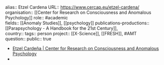 alias:: Etzel Cardena
URL:: https://www.cercap.eu/etzel-cardena/
organisation:: [[Center for Research on Consciousness and Anomalous Psychology]] 
role:: #academic  
fields:: [[Anomaly Studies]], [[psychology]] 
publications-productions:: [[Parapsychology - A Handbook for the 21st Century]],  
country::
tags:: person
project:: [[X-Science]], [[FRESH]], #AMT  
question::
public:: true

- [Etzel Cardeña | Center for Research on Consciousness and Anomalous Psychology](https://www.cercap.eu/etzel-cardena/)
-